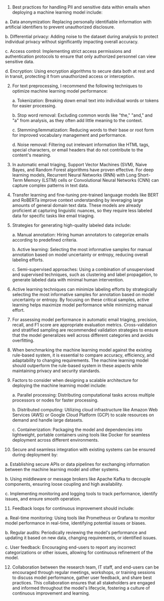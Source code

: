  1. Best practices for handling PII and sensitive data within emails when deploying a machine learning model include:

   a. Data anonymization: Replacing personally identifiable information with artificial identifiers to prevent unauthorized disclosure.
   
   b. Differential privacy: Adding noise to the dataset during analysis to protect individual privacy without significantly impacting overall accuracy.
   
   c. Access control: Implementing strict access permissions and authentication protocols to ensure that only authorized personnel can view sensitive data.
   
   d. Encryption: Using encryption algorithms to secure data both at rest and in transit, protecting it from unauthorized access or interception.

2. For text preprocessing, I recommend the following techniques to optimize machine learning model performance:

   a. Tokenization: Breaking down email text into individual words or tokens for easier processing.
   
   b. Stop word removal: Excluding common words like "the," "and," and "a" from analysis, as they often add little meaning to the context.
   
   c. Stemming/lemmatization: Reducing words to their base or root form for improved vocabulary management and performance.
   
   d. Noise removal: Filtering out irrelevant information like HTML tags, special characters, or email headers that do not contribute to the content's meaning.

3. In automatic email triaging, Support Vector Machines (SVM), Naive Bayes, and Random Forest algorithms have proven effective. For deep learning models, Recurrent Neural Networks (RNN) with Long Short-Term Memory (LSTM) cells or Convolutional Neural Networks (CNN) can capture complex patterns in text data.

4. Transfer learning and fine-tuning pre-trained language models like BERT and RoBERTa improve context understanding by leveraging large amounts of general domain text data. These models are already proficient at capturing linguistic nuances, so they require less labeled data for specific tasks like email triaging.

5. Strategies for generating high-quality labeled data include:

   a. Manual annotation: Hiring human annotators to categorize emails according to predefined criteria.
   
   b. Active learning: Selecting the most informative samples for manual annotation based on model uncertainty or entropy, reducing overall labeling efforts.
   
   c. Semi-supervised approaches: Using a combination of unsupervised and supervised techniques, such as clustering and label propagation, to generate labeled data with minimal human intervention.

6. Active learning techniques can minimize labeling efforts by strategically selecting the most informative samples for annotation based on model uncertainty or entropy. By focusing on these critical samples, active learning helps maximize model performance while minimizing manual effort.

7. For assessing model performance in automatic email triaging, precision, recall, and F1 score are appropriate evaluation metrics. Cross-validation and stratified sampling are recommended validation strategies to ensure that the model generalizes well across different categories and avoids overfitting.

8. When benchmarking the machine learning model against the existing rule-based system, it is essential to compare accuracy, efficiency, and adaptability to changing requirements. The machine learning model should outperform the rule-based system in these aspects while maintaining privacy and security standards.

9. Factors to consider when designing a scalable architecture for deploying the machine learning model include:

   a. Parallel processing: Distributing computational tasks across multiple processors or nodes for faster processing.
   
   b. Distributed computing: Utilizing cloud infrastructure like Amazon Web Services (AWS) or Google Cloud Platform (GCP) to scale resources on demand and handle large datasets.
   
   c. Containerization: Packaging the model and dependencies into lightweight, portable containers using tools like Docker for seamless deployment across different environments.

10. Secure and seamless integration with existing systems can be ensured during deployment by:

   a. Establishing secure APIs or data pipelines for exchanging information between the machine learning model and other systems.
   
   b. Using middleware or message brokers like Apache Kafka to decouple components, ensuring loose coupling and high availability.
   
   c. Implementing monitoring and logging tools to track performance, identify issues, and ensure smooth operation.

11. Feedback loops for continuous improvement should include:

   a. Real-time monitoring: Using tools like Prometheus or Grafana to monitor model performance in real-time, identifying potential issues or biases.
   
   b. Regular audits: Periodically reviewing the model's performance and updating it based on new data, changing requirements, or identified issues.
   
   c. User feedback: Encouraging end-users to report any incorrect categorizations or other issues, allowing for continuous refinement of the model.

12. Collaboration between the research team, IT staff, and end-users can be encouraged through regular meetings, workshops, or training sessions to discuss model performance, gather user feedback, and share best practices. This collaboration ensures that all stakeholders are engaged and informed throughout the model's lifecycle, fostering a culture of continuous improvement and learning.